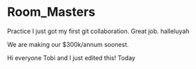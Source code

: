 # Room_Masters
Practice
I just got my first git collaboration. Great job.
halleluyah

We are making our $300k/annum soonest.

Hi everyone
Tobi and I just edited this! Today
